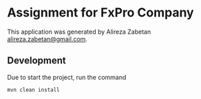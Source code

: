 # Assignment for FxPro Company
This application was generated by Alireza Zabetan
[alireza.zabetan@gmail.com](alireza.zabetan@gmail.com).
## Development    
Due to start the project, run the command

    mvn clean install
